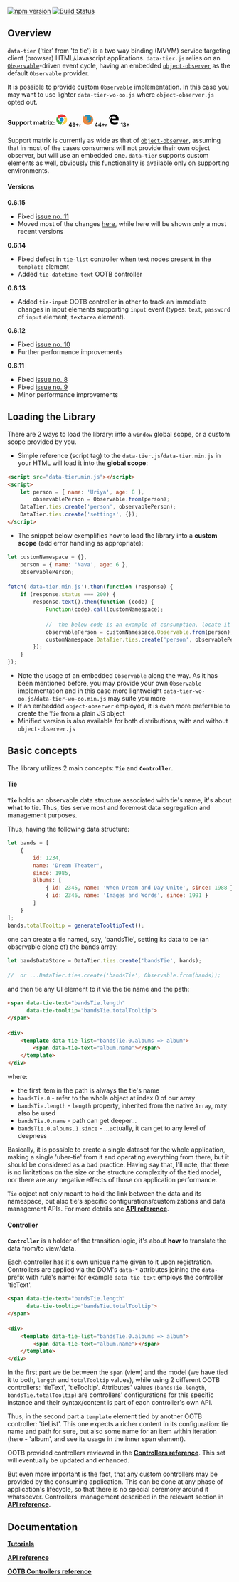 [![npm version](https://badge.fury.io/js/data-tier.svg)](https://badge.fury.io/js/data-tier)
[![Build Status](https://travis-ci.org/gullerya/data-tier.svg?branch=master)](https://travis-ci.org/gullerya/data-tier)

## Overview

`data-tier` ('tier' from 'to tie') is a two way binding (MVVM) service targeting client (browser) HTML/Javascript applications.
`data-tier.js` relies on an [`Observable`](https://github.com/gullerya/object-observer-js#observable-static-properties)-driven event cycle, having an embedded [`object-observer`](https://github.com/gullerya/object-observer-js) as the default `Observable` provider.

It is possible to provide custom `Observable` implementation. In this case you may want to use lighter `data-tier-wo-oo.js` where `object-observer.js` opted out.

#### Support matrix: ![CHROME](tools/browser_icons/chrome.png) <sub>49+</sub>, ![FIREFOX](tools/browser_icons/firefox.png) <sub>44+</sub>, ![EDGE](tools/browser_icons/edge.png) <sub>13+</sub>
Support matrix is currently as wide as that of [`object-observer`](https://github.com/gullerya/object-observer-js), assuming that in most of the cases consumers will not provide their own object observer, but will use an embedded one.
`data-tier` supports custom elements as well, obviously this functionality is available only on supporting environments.

#### Versions

__0.6.15__
  - Fixed [issue no. 11](https://github.com/gullerya/data-tier/issues/11)
  - Moved most of the changes [here](changelog.md), while here will be shown only a most recent versions

__0.6.14__
  - Fixed defect in `tie-list` controller when text nodes present in the `template` element
  - Added `tie-datetime-text` OOTB controller

__0.6.13__
  - Added `tie-input` OOTB controller in other to track an immediate changes in input elements supporting `input` event (types: `text`, `password` of `input` element, `textarea` element).

__0.6.12__
  - Fixed [issue no. 10](https://github.com/gullerya/data-tier/issues/10)
  - Further performance improvements

__0.6.11__
  - Fixed [issue no. 8](https://github.com/gullerya/data-tier/issues/8)
  - Fixed [issue no. 9](https://github.com/gullerya/data-tier/issues/9)
  - Minor performance improvements


## Loading the Library

There are 2 ways to load the library: into a `window` global scope, or a custom scope provided by you.

* Simple reference (script tag) to the `data-tier.js`/`data-tier.min.js` in your HTML will load it into the __global scope__:
```html
<script src="data-tier.min.js"></script>
<script>
	let person = { name: 'Uriya', age: 8 },
	    observablePerson = Observable.from(person);
	DataTier.ties.create('person', observablePerson);
	DataTier.ties.create('settings', {});
</script>
```

* The snippet below exemplifies how to load the library into a __custom scope__ (add error handling as appropriate):
```javascript
let customNamespace = {},
    person = { name: 'Nava', age: 6 },
    observablePerson;

fetch('data-tier.min.js').then(function (response) {
	if (response.status === 200) {
		response.text().then(function (code) {
			Function(code).call(customNamespace);
			
			//	the below code is an example of consumption, locate it in your app lifecycle/flow as appropriate
			observablePerson = customNamespace.Observable.from(person);
			customNamespace.DataTier.ties.create('person', observablePerson);
		});
	}
});
```
- Note the usage of an embedded `Observable` along the way. As it has been mentioned before, you may provide your own `Observable` implementation and in this case more lightweight `data-tier-wo-oo.js`/`data-tier-wo-oo.min.js` may suite you more
- If an embedded `object-observer` employed, it is even more preferable to create the `Tie` from a plain JS object 
- Minified version is also available for both distributions, with and without `object-observer.js`


## Basic concepts

The library utilizes 2 main concepts: __`Tie`__ and __`Controller`__.


#### Tie
__`Tie`__ holds an observable data structure associated with tie's name, it's about __what__ to tie.
Thus, ties serve most and foremost data segregation and management purposes.

Thus, having the following data structure:
```javascript
let bands = [
	{
		id: 1234,
		name: 'Dream Theater',
		since: 1985,
		albums: [
			{ id: 2345, name: 'When Dream and Day Unite', since: 1988 },
			{ id: 2346, name: 'Images and Words', since: 1991 }
		]
	}
];
bands.totalTooltip = generateTooltipText();
```
one can create a tie named, say, 'bandsTie', setting its data to be (an observable clone of) the bands array:
```javascript
let bandsDataStore = DataTier.ties.create('bandsTie', bands);

//  or ...DataTier.ties.create('bandsTie', Observable.from(bands));
```

and then tie any UI element to it via the tie name and the path:
```html
<span data-tie-text="bandsTie.length"
	  data-tie-tooltip="bandsTie.totalTooltip">
</span>

<div>
	<template data-tie-list="bandsTie.0.albums => album">
		<span data-tie-text="album.name"></span>
	</template>
</div>
```
where:
- the first item in the path is always the tie's name
- `bandsTie.0` - refer to the whole object at index 0 of our array
- `bandsTie.length` - `length` property, inherited from the native `Array`, may also be used
- `bandsTie.0.name` - path can get deeper...
- `bandsTie.0.albums.1.since` - ...actually, it can get to any level of deepness

Basically, it is possible to create a single dataset for the whole application, making a single 'uber-tie' from it and operating everything from there, but it should be considered as a bad practice.
Having say that, I'll note, that there is no limitations on the size or the structure complexity of the tied model, nor there are any negative effects of those on application performance.

`Tie` object not only meant to hold the link between the data and its namespace, but also tie's specific configurations/customizations and data management APIs.
For more details see [__API reference__](docs/api-reference.md).


#### Controller
__`Controller`__ is a holder of the transition logic, it's about __how__ to translate the data from/to view/data.

Each controller has it's own unique name given to it upon registration.
Controllers are applied via the DOM's `data-*` attributes joining the `data-` prefix with rule's name: for example `data-tie-text` employs the controller 'tieText'.
```html
<span data-tie-text="bandsTie.length"
	  data-tie-tooltip="bandsTie.totalTooltip">
</span>

<div>
	<template data-tie-list="bandsTie.0.albums => album">
		<span data-tie-text="album.name"></span>
	</template>
</div>
```
In the first part we tie between the `span` (view) and the model (we have tied it to both, `length` and `totalTooltip` values), while using 2 different OOTB controllers: 'tieText', 'tieTooltip'.
Attributes' values (`bandsTie.length`, `bandsTie.totalTooltip`) are controllers' configurations for this specific instance and their syntax/content is part of each controller's own API.

Thus, in the second part a `template` element tied by another OOTB controller: 'tieList'.
This one expects a richer content in its configuration: tie name and path for sure, but also some name for an item within iteration (here - 'album', and see its usage in the inner span element).

OOTB provided controllers reviewed in the [__Controllers reference__](docs/controllers-reference.md).
This set will eventually be updated and enhanced.

But even more important is the fact, that any custom controllers may be provided by the consuming application.
This can be done at any phase of application's lifecycle, so that there is no special ceremony around it whatsoever.
Controllers' management described in the relevant section in [__API reference__](docs/api-reference.md).

## Documentation
[__Tutorials__](docs/tutorials.md)

[__API reference__](docs/api-reference.md)

[__OOTB Controllers reference__](docs/controllers-reference.md)